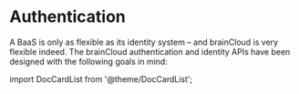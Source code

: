 # Authentication

A BaaS is only as flexible as its identity system – and brainCloud is very flexible indeed. The brainCloud authentication and identity APIs have been designed with the following goals in mind:

import DocCardList from '@theme/DocCardList';

<DocCardList />